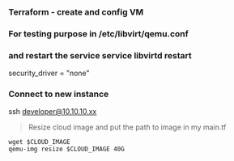 ### Terraform - create and config VM

### For testing purpose in /etc/libvirt/qemu.conf 
### and restart the service service libvirtd restart
security_driver = "none"

### Connect to new instance
ssh developer@10.10.10.xx

> Resize cloud image  and put the path to image in my main.tf
```
wget $CLOUD_IMAGE
qemu-img resize $CLOUD_IMAGE 40G
```